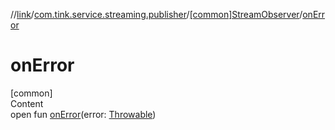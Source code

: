 //[link](../../index.md)/[com.tink.service.streaming.publisher](../index.md)/[[common]StreamObserver](index.md)/[onError](on-error.md)



# onError  
[common]  
Content  
open fun [onError](on-error.md)(error: [Throwable](https://kotlinlang.org/api/latest/jvm/stdlib/kotlin/-throwable/index.html))  



